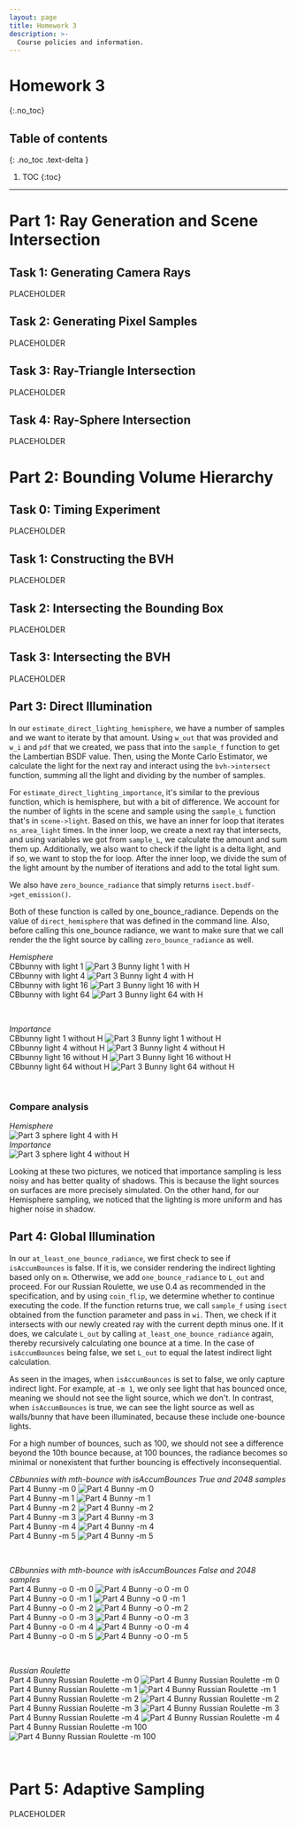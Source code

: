 ```yaml
---
layout: page
title: Homework 3
description: >-
  Course policies and information.
---
```


# Homework 3
{:.no_toc}

## Table of contents
{: .no_toc .text-delta }

1. TOC
{:toc}

---

# Part 1: Ray Generation and Scene Intersection
## Task 1: Generating Camera Rays

PLACEHOLDER

## Task 2: Generating Pixel Samples

PLACEHOLDER

## Task 3: Ray-Triangle Intersection

PLACEHOLDER

## Task 4: Ray-Sphere Intersection

PLACEHOLDER



# Part 2: Bounding Volume Hierarchy
## Task 0: Timing Experiment

PLACEHOLDER

## Task 1: Constructing the BVH

PLACEHOLDER

## Task 2: Intersecting the Bounding Box

PLACEHOLDER

## Task 3: Intersecting the BVH

PLACEHOLDER



## Part 3: Direct Illumination

In our `estimate_direct_lighting_hemisphere`, we have a number of samples and we want to iterate by that amount. Using `w_out` that was provided and `w_i` and `pdf` that we created, we pass that into the `sample_f` function to get the Lambertian BSDF value. Then, using the Monte Carlo Estimator, we calculate the light for the next ray and interact using the `bvh->intersect` function, summing all the light and dividing by the number of samples.

For `estimate_direct_lighting_importance`, it's similar to the previous function, which is hemisphere, but with a bit of difference. We account for the number of lights in the scene and sample using the `sample_L` function that's in `scene->light`. Based on this, we have an inner for loop that iterates `ns_area_light` times. In the inner loop, we create a next ray that intersects, and using variables we got from `sample_L`, we calculate the amount and sum them up. Additionally, we also want to check if the light is a delta light, and if so, we want to stop the for loop. After the inner loop, we divide the sum of the light amount by the number of iterations and add to the total light sum.

We also have `zero_bounce_radiance` that simply returns `isect.bsdf->get_emission()`.

Both of these function is called by one_bounce_radiance. Depends on the value of `direct_hemisphere` that was defined in the command line. Also, before calling this one_bounce radiance, we want to make sure that we call render the the light source by calling `zero_bounce_radiance` as well.

*Hemisphere*
<br>
CBbunny with light 1
![Part 3 Bunny light 1 with H](./assets/images/hw3/part3H1.png)
<br>
CBbunny with light 4
![Part 3 Bunny light 4 with H](./assets/images/hw3/part3H4.png)
<br>
CBbunny with light 16
![Part 3 Bunny light 16 with H](./assets/images/hw3/part3H16.png)
<br>
CBbunny with light 64
![Part 3 Bunny light 64 with H](./assets/images/hw3/part3H64.png)

<br>

*Importance*
<br>
CBbunny light 1 without H
![Part 3 Bunny light 1 without H](./assets/images/hw3/part3-1.png)
<br>
CBbunny light 4 without H
![Part 3 Bunny light 4 without H](./assets/images/hw3/part3-4.png)
<br>
CBbunny light 16 without H
![Part 3 Bunny light 16 without H](./assets/images/hw3/part3-16.png)
<br>
CBbunny light 64 without H
![Part 3 Bunny light 64 without H](./assets/images/hw3/part3-64.png)

<br>

### Compare analysis
*Hemisphere*
<br>
![Part 3 sphere light 4 with H](./assets/images/hw3/part3CH4.png)
<br>
*Importance*
<br>
![Part 3 sphere light 4 without H](./assets/images/hw3/part3C-4.png)
<br>

Looking at these two pictures, we noticed that importance sampling is less noisy and has better quality of shadows. This is because the light sources on surfaces are more precisely simulated. On the other hand, for our Hemisphere sampling, we noticed that the lighting is more uniform and has higher noise in shadow.


## Part 4: Global Illumination

In our `at_least_one_bounce_radiance`, we first check to see if `isAccumBounces` is false. If it is, we consider rendering the indirect lighting based only on `m`. Otherwise, we add `one_bounce_radiance` to `L_out` and proceed. For our Russian Roulette, we use 0.4 as recommended in the specification, and by using `coin_flip`, we determine whether to continue executing the code. If the function returns true, we call `sample_f` using `isect` obtained from the function parameter and pass in `wi`. Then, we check if it intersects with our newly created ray with the current depth minus one. If it does, we calculate `L_out` by calling `at_least_one_bounce_radiance` again, thereby recursively calculating one bounce at a time. In the case of `isAccumBounces` being false, we set `L_out` to equal the latest indirect light calculation.

As seen in the images, when `isAccumBounces` is set to false, we only capture indirect light. For example, at `-m 1`, we only see light that has bounced once, meaning we should not see the light source, which we don't. In contrast, when `isAccumBounces` is true, we can see the light source as well as walls/bunny that have been illuminated, because these include one-bounce lights.

For a high number of bounces, such as 100, we should not see a difference beyond the 10th bounce because, at 100 bounces, the radiance becomes so minimal or nonexistent that further bouncing is effectively inconsequential.

*CBbunnies with mth-bounce with isAccumBounces True and 2048 samples*
<br>
Part 4 Bunny -m 0
![Part 4 Bunny -m 0](./assets/images/hw3/bunny0.png)
<br>
Part 4 Bunny -m 1
![Part 4 Bunny -m 1](./assets/images/hw3/bunny1.png)
<br>
Part 4 Bunny -m 2
![Part 4 Bunny -m 2](./assets/images/hw3/bunny2.png)
<br>
Part 4 Bunny -m 3
![Part 4 Bunny -m 3](./assets/images/hw3/bunny3.png)
<br>
Part 4 Bunny -m 4
![Part 4 Bunny -m 4](./assets/images/hw3/bunny4.png)
<br>
Part 4 Bunny -m 5
![Part 4 Bunny -m 5](./assets/images/hw3/bunny5.png)

<br>

*CBbunnies with mth-bounce with isAccumBounces False and 2048 samples*
<br>
Part 4 Bunny -o 0 -m 0
![Part 4 Bunny -o 0 -m 0](./assets/images/hw3/bunny0.png)
<br>
Part 4 Bunny -o 0 -m 1
![Part 4 Bunny -o 0 -m 1](./assets/images/hw3/bunnyFalse1.png)
<br>
Part 4 Bunny -o 0 -m 2
![Part 4 Bunny -o 0 -m 2](./assets/images/hw3/bunnyFalse2.png)
<br>
Part 4 Bunny -o 0 -m 3
![Part 4 Bunny -o 0 -m 3](./assets/images/hw3/bunnyFalse3.png)
<br>
Part 4 Bunny -o 0 -m 4
![Part 4 Bunny -o 0 -m 4](./assets/images/hw3/bunnyFalse4.png)
<br>
Part 4 Bunny -o 0 -m 5
![Part 4 Bunny -o 0 -m 5](./assets/images/hw3/bunnyFalse5.png)

<br>

*Russian Roulette*
<br>
Part 4 Bunny Russian Roulette -m 0
![Part 4 Bunny Russian Roulette -m 0](./assets/images/hw3/part4R0.png)
<br>
Part 4 Bunny Russian Roulette -m 1
![Part 4 Bunny Russian Roulette -m 1](./assets/images/hw3/part4R1.png)
<br>
Part 4 Bunny Russian Roulette -m 2
![Part 4 Bunny Russian Roulette -m 2](./assets/images/hw3/part4R2.png)
<br>
Part 4 Bunny Russian Roulette -m 3
![Part 4 Bunny Russian Roulette -m 3](./assets/images/hw3/part4R3.png)
<br>
Part 4 Bunny Russian Roulette -m 4
![Part 4 Bunny Russian Roulette -m 4](./assets/images/hw3/part4R4.png)
<br>
Part 4 Bunny Russian Roulette -m 100
![Part 4 Bunny Russian Roulette -m 100](./assets/images/hw3/part4R100.png)


<br>



# Part 5: Adaptive Sampling

PLACEHOLDER
